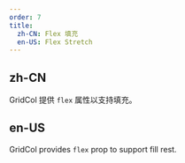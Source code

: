 ```yaml
---
order: 7
title:
  zh-CN: Flex 填充
  en-US: Flex Stretch
---
```


## zh-CN

GridCol 提供 `flex` 属性以支持填充。

## en-US

GridCol provides `flex` prop to support fill rest.

